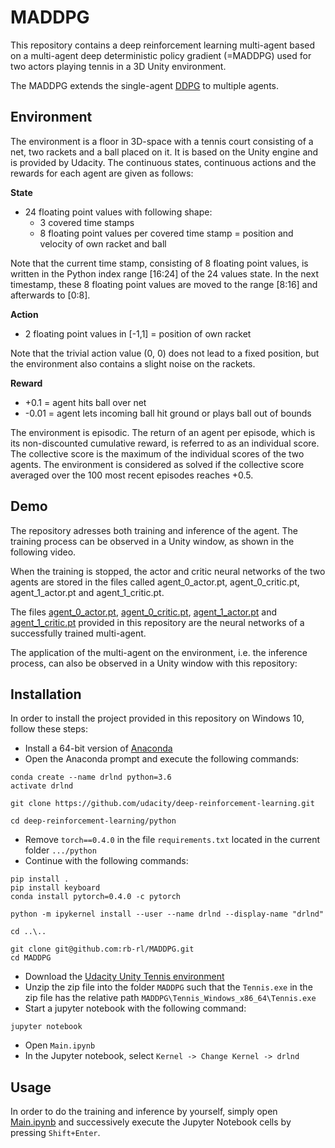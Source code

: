 # MADDPG
This repository contains a deep reinforcement learning multi-agent based on a multi-agent deep deterministic policy gradient (=MADDPG) used for two actors playing tennis in a 3D Unity environment.

The MADDPG extends the single-agent [DDPG](https://github.com/rb-rl/DDPG) to multiple agents.

## Environment

The environment is a floor in 3D-space with a tennis court consisting of a net, two rackets and a ball placed on it. It is based on the Unity engine and is provided by Udacity. The continuous states, continuous actions and the rewards for each agent are given as follows:

**State**

- 24 floating point values with following shape:  
  - 3 covered time stamps
  - 8 floating point values per covered time stamp = position and velocity of own racket and ball  

Note that the current time stamp, consisting of 8 floating point values, is written in the Python index range [16:24] of the 24 values state. In the next timestamp, these 8 floating point values are moved to the range [8:16] and afterwards to [0:8].

**Action**

- 2 floating point values in [-1,1] = position of own racket

Note that the trivial action value (0, 0) does not lead to a fixed position, but the environment also contains a slight noise on the rackets.

**Reward**

- +0.1  = agent hits ball over net
- -0.01 = agent lets incoming ball hit ground or plays ball out of bounds

The environment is episodic. The return of an agent per episode, which is its non-discounted cumulative reward, is referred to as an individual score. The collective score is the maximum of the individual scores of the two agents. The environment is considered as solved if the collective score averaged over the 100 most recent episodes reaches +0.5.

## Demo

The repository adresses both training and inference of the agent. The training process can be observed in a Unity window, as shown in the following video.



When the training is stopped, the actor and critic neural networks of the two agents are stored in the files called agent_0_actor.pt, agent_0_critic.pt, agent_1_actor.pt and agent_1_critic.pt.

The files [agent_0_actor.pt](agent_0_actor.pt), [agent_0_critic.pt](agent_0_critic.pt), [agent_1_actor.pt](agent_1_actor.pt) and [agent_1_critic.pt](agent_1_critic.pt) provided in this repository are the neural networks of a successfully trained multi-agent.

The application of the multi-agent on the environment, i.e. the inference process, can also be observed in a Unity window with this repository:



## Installation

In order to install the project provided in this repository on Windows 10, follow these steps:

- Install a 64-bit version of [Anaconda](https://anaconda.cloud/installers)
- Open the Anaconda prompt and execute the following commands:
```
conda create --name drlnd python=3.6
activate drlnd

git clone https://github.com/udacity/deep-reinforcement-learning.git

cd deep-reinforcement-learning/python
```
- Remove `torch==0.4.0` in the file `requirements.txt` located in the current folder `.../python`
- Continue with the following commands:
```
pip install .
pip install keyboard
conda install pytorch=0.4.0 -c pytorch

python -m ipykernel install --user --name drlnd --display-name "drlnd"

cd ..\..

git clone git@github.com:rb-rl/MADDPG.git
cd MADDPG
```
- Download the [Udacity Unity Tennis environment](https://s3-us-west-1.amazonaws.com/udacity-drlnd/P3/Tennis/Tennis_Windows_x86_64.zip)
- Unzip the zip file into the folder `MADDPG` such that the `Tennis.exe` in the zip file has the relative path `MADDPG\Tennis_Windows_x86_64\Tennis.exe`
- Start a jupyter notebook with the following command:
```
jupyter notebook
```
- Open `Main.ipynb`
- In the Jupyter notebook, select `Kernel -> Change Kernel -> drlnd`

## Usage

In order to do the training and inference by yourself, simply open [Main.ipynb](Main.ipynb) and successively execute the Jupyter Notebook cells by pressing `Shift+Enter`.
